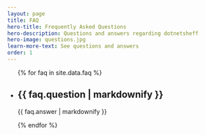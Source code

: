```yaml
---
layout: page
title: FAQ
hero-title: Frequently Asked Questions
hero-description: Questions and answers regarding dotnetsheff
hero-image: questions.jpg
learn-more-text: See questions and answers
order: 1
---
```


<div id="faqs">
    <div class="container">
        <div class="row">
            <div class="col-md-8 col-md-offset-2">
                <ul class="faq-list">
                    {% for faq in site.data.faq %}
                    <li class="animate-box">
                        <h2>{{ faq.question | markdownify }}</h2>
                        <p>{{ faq.answer | markdownify }}</p>
                    </li>
                    {% endfor %}
                </ul>
            </div>
        </div>
    </div>
</div>



